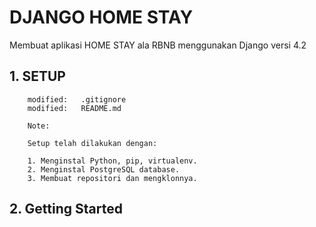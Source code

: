 # DJANGO HOME STAY
Membuat aplikasi HOME STAY ala RBNB menggunakan Django versi 4.2


## 1. SETUP

        modified:   .gitignore
        modified:   README.md

        Note:

        Setup telah dilakukan dengan:

        1. Menginstal Python, pip, virtualenv.
        2. Menginstal PostgreSQL database.
        3. Membuat repositori dan mengklonnya.


## 2. Getting Started